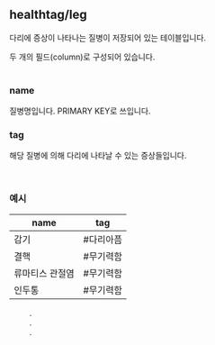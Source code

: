 ## healthtag/leg

다리에 증상이 나타나는 질병이 저장되어 있는 테이블입니다.

두 개의 필드(column)로 구성되어 있습니다.
<br/><br/>

### name
질병명입니다. PRIMARY KEY로 쓰입니다.
### tag
해당 질병에 의해 다리에 나타날 수 있는 증상들입니다.

<br/>

### 예시
| name | tag |
|---|:---:|
| 감기 | #다리아픔 |
| 결핵 | #무기력함 |
| 류마티스 관절염 | #무기력함 |
| 인두통 | #무기력함 |
&nbsp;&nbsp;&nbsp;&nbsp;&nbsp;&nbsp;&nbsp;&nbsp;&nbsp;.<br/>
&nbsp;&nbsp;&nbsp;&nbsp;&nbsp;&nbsp;&nbsp;&nbsp;&nbsp;.<br/>
&nbsp;&nbsp;&nbsp;&nbsp;&nbsp;&nbsp;&nbsp;&nbsp;&nbsp;.